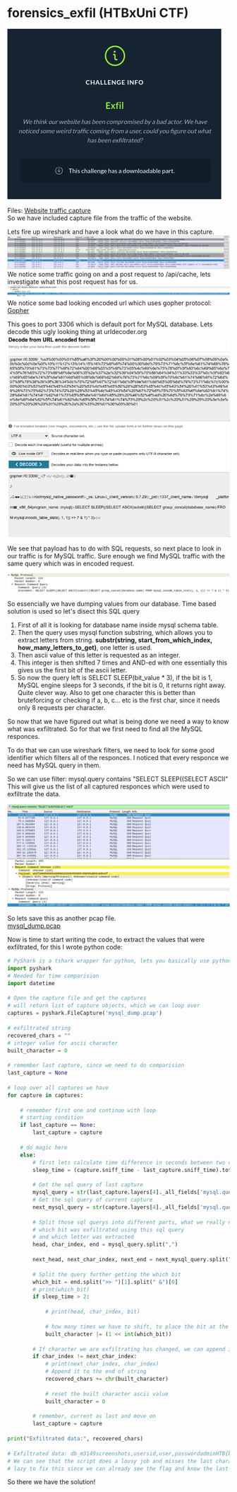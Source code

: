 # forensics_exfil (HTBxUni CTF)

![description](files/Exfil.png)

Files: [Website traffic capture](files/capture.pcap)  
So we have included capture file from the traffic of the website.

Lets fire up wireshark and have a look what do we have in this capture.
![traffic](files/traffic.png)
We notice some traffic going on and a post request to /api/cache, lets investigate what this post request has for us.
![ugly_url](files/ugly_url.png)
We notice some bad looking encoded url which uses gopher protocol: [Gopher](https://en.wikipedia.org/wiki/Gopher_%28protocol%29)

This goes to port 3306 which is default port for MySQL database.
Lets decode this ugly looking thing at urldecoder.org
![decoded_ugly](files/decoded_ugly.png)

We see that payload has to do with SQL requests, so next place to look in our traffic is for MySQL traffic. Sure enough we find MySQL traffic with the same query which was in encoded request.

![extraction](files/mysql_extraction.png)

So essencially we have dumping values from our database.
Time based solution is used so let's disect this SQL query

1. First of all it is looking for database name inside mysql schema table.
2. Then the query uses mysql function substring, which allows you to extract letters from string. **substr(string, start_from_which_index, how_many_letters_to_get)**, one letter is used.
3. Then ascii value of this letter is requested as an integer.
4. This integer is then shifted 7 times and AND-ed with one essentially this gives us the first bit of the ascii letter.
5. So now the query left is SELECT SLEEP(bit_value * 3), if the bit is 1, MySQL engine sleeps for 3 seconds, if the bit is 0, it returns right away. Quite clever way. Also to get one character this is better than bruteforcing or checking if a, b, c... etc is the first char, since it needs only 8 requests per character.

So now that we have figured out what is being done we need a way to know what was exfiltrated. So for that we first need to find all the MySQL responces.

To do that we can use wireshark filters, we need to look for some good identifier which filters all of the responces. I noticed that every responce we need has MySQL query in them.

So we can use filter: mysql.query contains "SELECT SLEEP((SELECT ASCII"  
This will give us the list of all captured responces which were used to exfiltrate the data.

![filtered_traffic](files/filtered_traffic.png)

So lets save this as another pcap file.  
[mysql_dump.pcap](files/mysql_dump.pcap)

Now is time to start writing the code, to extract the values that were exfiltrated, for this I wrote python code:

```python
# PyShark is a tshark wrapper for python, lets you basically use python as wireshark ;)
import pyshark
# Needed for time comparision
import datetime

# Open the capture file and get the captures
# will return list of capture objects, which we can loop over
captures = pyshark.FileCapture('mysql_dump.pcap')

# exfiltrated string 
recovered_chars = ""
# integer value for ascii character
built_character = 0

# remember last capture, since we need to do comparision
last_capture = None

# loop over all captures we have
for capture in captures:

    # remember first one and continue with loop
    # starting condition
    if last_capture == None:
        last_capture = capture

    # do magic here
    else:
        # first lets calculate time difference in seconds between two captures
        sleep_time = (capture.sniff_time - last_capture.sniff_time).total_seconds()

        # Get the sql query of last capture
        mysql_query = str(last_capture.layers[4]._all_fields['mysql.query'])
        # Get the sql query of current capture
        next_mysql_query = str(capture.layers[4]._all_fields['mysql.query'])

        # Split those sql querys into different parts, what we really need is
        # which bit was exfiltrated using this sql query
        # and which letter was extracted
        head, char_index, end = mysql_query.split(",")

        next_head, next_char_index, next_end = next_mysql_query.split(",")

        # Split the query further getting the which bit
        which_bit = end.split(">> ")[1].split(" &")[0]
        # print(which_bit)
        if sleep_time > 2:

            # print(head, char_index, bit)

            # how many times we have to shift, to place the bit at the right place
            built_character |= (1 << int(which_bit))

        # If character we are exfiltrating has changed, we can append it to exfiltrated string
        if char_index != next_char_index:
            # print(next_char_index, char_index)
            # Append it to the end of string
            recovered_chars += chr(built_character)

            # reset the built character ascii value
            built_character = 0

        # remember, current as last and move on
        last_capture = capture

print("Exfiltrated data:", recovered_chars)

# Exfiltrated data: db_m3149screenshots,usersid,user,passwordadminHTB{b1t_sh1ft1ng_3xf1l_1s_c00l
# We can see that the script does a lousy job and misses the last character, I was too
# lazy to fix this since we can already see the flag and know the last character is "}"
```

So there we have the solution!